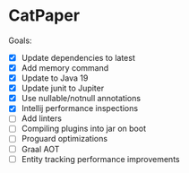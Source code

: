 # CatPaper

Goals:

- [x] Update dependencies to latest
- [x] Add memory command
- [x] Update to Java 19
- [x] Update junit to Jupiter
- [x] Use nullable/notnull annotations
- [x] Intellij performance inspections
- [ ] Add linters
- [ ] Compiling plugins into jar on boot
- [ ] Proguard optimizations
- [ ] Graal AOT
- [ ] Entity tracking performance improvements

